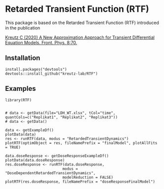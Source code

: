 # Retarded Transient Function (RTF)

This package is based on the Retarded Transient Function (RTF) introduced in the publication 

[Kreutz C (2020) A New Approximation Approach for Transient Differential Equation Models. Front. Phys. 8:70.](https://doi.org/10.3389/fphy.2020.00070)

## Installation
```
install.packages("devtools")
devtools::install_github("kreutz-lab/RTF")
```

## Examples
```
library(RTF)


# data <- getData(file="LDH_WT.xlsx", tCol="time", quantCols=c("Replikat1", "Replikat2", "Replikat3"))
# data <- getData()

data <- getExampleDf()
plotData(data)
res <- runRTF(data, modus = "RetardedTransientDynamics")
plotRTF(optimObject = res, fileNamePrefix = "finalModel", plotAllFits = TRUE)

data.doseResponse <- getDoseResponseExampleDf()
plotData(data.doseResponse)
res.doseResponse <- runRTF(data.doseResponse, 
                          modus = "DoseDependentRetardedTransientDynamics",
                          modelReduction = FALSE)
plotRTF(res.doseResponse, fileNamePrefix = "doseResponseFinalModel")
```
